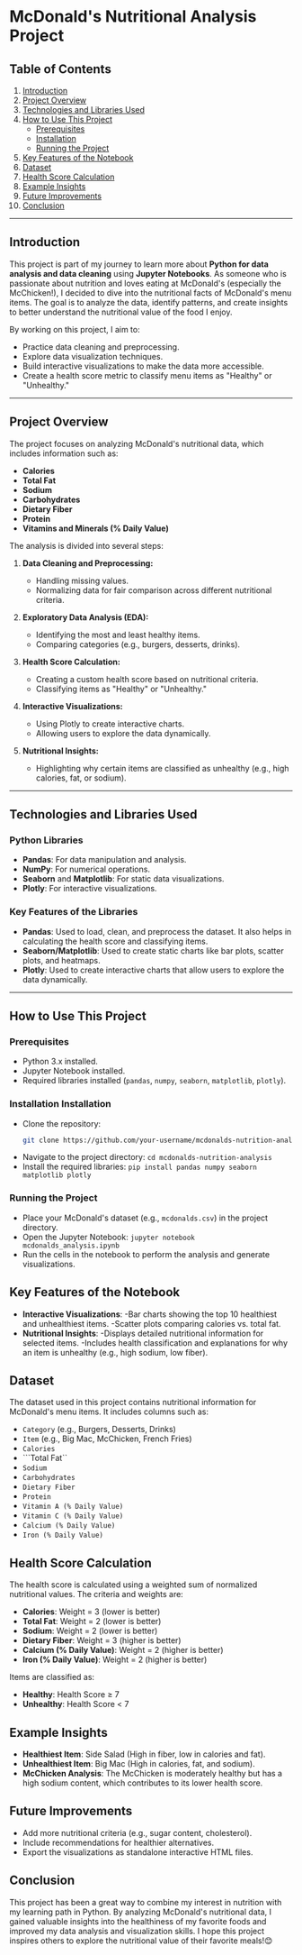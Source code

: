 # McDonald's Nutritional Analysis Project

## Table of Contents
1. [Introduction](#introduction)
2. [Project Overview](#project-overview)
3. [Technologies and Libraries Used](#technologies-and-libraries-used)
4. [How to Use This Project](#how-to-use-this-project)
   - [Prerequisites](#prerequisites)
   - [Installation](#installation)
   - [Running the Project](#running-the-project)
5. [Key Features of the Notebook](#key-features-of-the-notebook)
6. [Dataset](#dataset)
7. [Health Score Calculation](#health-score-calculation)
8. [Example Insights](#example-insights)
9. [Future Improvements](#future-improvements)
10. [Conclusion](#conclusion)

---
## Introduction <a name="introduction"></a>

This project is part of my journey to learn more about **Python for data analysis and data cleaning** using **Jupyter Notebooks**. As someone who is passionate about nutrition and loves eating at McDonald's (especially the McChicken!), I decided to dive into the nutritional facts of McDonald's menu items. The goal is to analyze the data, identify patterns, and create insights to better understand the nutritional value of the food I enjoy.

By working on this project, I aim to:
- Practice data cleaning and preprocessing.
- Explore data visualization techniques.
- Build interactive visualizations to make the data more accessible.
- Create a health score metric to classify menu items as "Healthy" or "Unhealthy."

---

## Project Overview <a name="project-overview"></a>

The project focuses on analyzing McDonald's nutritional data, which includes information such as:
- **Calories**
- **Total Fat**
- **Sodium**
- **Carbohydrates**
- **Dietary Fiber**
- **Protein**
- **Vitamins and Minerals (% Daily Value)**

The analysis is divided into several steps:
1. **Data Cleaning and Preprocessing:**
   - Handling missing values.
   - Normalizing data for fair comparison across different nutritional criteria.

2. **Exploratory Data Analysis (EDA):**
   - Identifying the most and least healthy items.
   - Comparing categories (e.g., burgers, desserts, drinks).

3. **Health Score Calculation:**
   - Creating a custom health score based on nutritional criteria.
   - Classifying items as "Healthy" or "Unhealthy."

4. **Interactive Visualizations:**
   - Using Plotly to create interactive charts.
   - Allowing users to explore the data dynamically.

5. **Nutritional Insights:**
   - Highlighting why certain items are classified as unhealthy (e.g., high calories, fat, or sodium).

---

## Technologies and Libraries Used <a name="technologies-and-libraries-used"></a>

### Python Libraries
- **Pandas**: For data manipulation and analysis.
- **NumPy**: For numerical operations.
- **Seaborn** and **Matplotlib**: For static data visualizations.
- **Plotly**: For interactive visualizations.

### Key Features of the Libraries
- **Pandas**: Used to load, clean, and preprocess the dataset. It also helps in calculating the health score and classifying items.
- **Seaborn/Matplotlib**: Used to create static charts like bar plots, scatter plots, and heatmaps.
- **Plotly**: Used to create interactive charts that allow users to explore the data dynamically.

---

## How to Use This Project <a name="how-to-use-this-project"></a>

### Prerequisites <a name="prerequisites"></a>
- Python 3.x installed.
- Jupyter Notebook installed.
- Required libraries installed (`pandas`, `numpy`, `seaborn`, `matplotlib`, `plotly`).

### Installation Installation <a name="installation"></a>
- Clone the repository:
   ```bash
   git clone https://github.com/your-username/mcdonalds-nutrition-analysis.git```
- Navigate to the project directory:
   ```cd mcdonalds-nutrition-analysis```
- Install the required libraries:
   ```pip install pandas numpy seaborn matplotlib plotly```

### Running the Project <a name="running-the-project"></a>
- Place your McDonald's dataset (e.g., ```mcdonalds.csv```) in the project directory.
- Open the Jupyter Notebook:
   ```jupyter notebook mcdonalds_analysis.ipynb```
- Run the cells in the notebook to perform the analysis and generate visualizations.

## Key Features of the Notebook <a name="key-features-of-the-notebook"></a>
- **Interactive Visualizations**:
   -Bar charts showing the top 10 healthiest and unhealthiest items.
   -Scatter plots comparing calories vs. total fat.
- **Nutritional Insights**:
   -Displays detailed nutritional information for selected items.
   -Includes health classification and explanations for why an item is unhealthy (e.g., high sodium, low fiber).

## Dataset <a name="dataset"></a>
The dataset used in this project contains nutritional information for McDonald's menu items. It includes columns such as:
- ```Category``` (e.g., Burgers, Desserts, Drinks)
- ```Item``` (e.g., Big Mac, McChicken, French Fries)
- ```Calories```
- ```Total Fat``
- ```Sodium```
- ```Carbohydrates```
- ```Dietary Fiber```
- ```Protein```
- ```Vitamin A (% Daily Value)```
- ```Vitamin C (% Daily Value)```
- ```Calcium (% Daily Value)```
- ```Iron (% Daily Value)```

## Health Score Calculation <a name="health-score-calculation"></a>
The health score is calculated using a weighted sum of normalized nutritional values. The criteria and weights are:
- **Calories**: Weight = 3 (lower is better)
- **Total Fat**: Weight = 2 (lower is better)
- **Sodium**: Weight = 2 (lower is better)
- **Dietary Fiber**: Weight = 3 (higher is better)
- **Calcium (% Daily Value)**: Weight = 2 (higher is better)
- **Iron (% Daily Value)**: Weight = 2 (higher is better)

Items are classified as:
- **Healthy**: Health Score ≥ 7
- **Unhealthy**: Health Score < 7

## Example Insights <a name="example-insights"></a>
- **Healthiest Item**: Side Salad (High in fiber, low in calories and fat).
- **Unhealthiest Item**: Big Mac (High in calories, fat, and sodium).
- **McChicken Analysis**: The McChicken is moderately healthy but has a high sodium content, which contributes to its lower health score.

## Future Improvements <a name="future-improvements"></a>
- Add more nutritional criteria (e.g., sugar content, cholesterol).
- Include recommendations for healthier alternatives.
- Export the visualizations as standalone interactive HTML files.

## Conclusion <a name="conclusion"></a>
This project has been a great way to combine my interest in nutrition with my learning path in Python. By analyzing McDonald's nutritional data, I gained valuable insights into the healthiness of my favorite foods and improved my data analysis and visualization skills. I hope this project inspires others to explore the nutritional value of their favorite meals!😊
